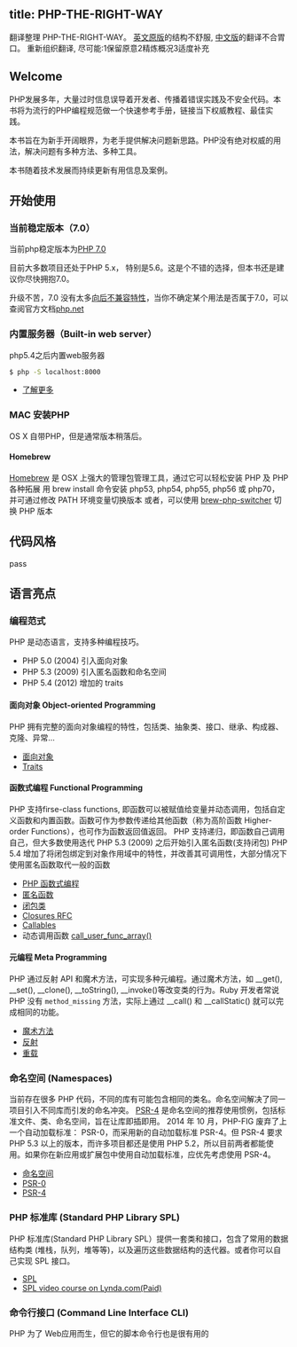 title: PHP-THE-RIGHT-WAY
---

翻译整理 PHP-THE-RIGHT-WAY。 [英文原版](http://www.phptherightway.com/)的结构不舒服, [中文版](http://laravel-china.github.io/php-the-right-way/)的翻译不合胃口。 重新组织翻译, 尽可能:1保留原意2精炼概况3适度补充

## Welcome

PHP发展多年，大量过时信息误导着开发者、传播着错误实践及不安全代码。本书将为流行的PHP编程规范做一个快速参考手册，链接当下权威教程、最佳实践。

本书旨在为新手开阔眼界，为老手提供解决问题新思路。PHP没有绝对权威的用法，解决问题有多种方法、多种工具。

本书随着技术发展而持续更新有用信息及案例。

## 开始使用 

### 当前稳定版本（7.0）

当前php稳定版本为[PHP 7.0](http://php.net/downloads.php)

目前大多数项目还处于PHP 5.x， 特别是5.6。这是个不错的选择，但本书还是建议你尽快拥抱7.0。

升级不苦，7.0 没有太多[向后不兼容特性](http://php.net/manual/zh/migration70.incompatible.php)，当你不确定某个用法是否属于7.0，可以查阅官方文档[php.net](php.net/manual)

### 内置服务器（Built-in web server）
php5.4之后内置web服务器

``` bash
$ php -S localhost:8000
```
- [了解更多](http://php.net/features.commandline.webserver)

### MAC 安装PHP
OS X 自带PHP，但是通常版本稍落后。

#### Homebrew
[Homebrew](http://brew.sh/) 是 OSX 上强大的管理包管理工具，通过它可以轻松安装 PHP 及 PHP 各种拓展
用 brew install 命令安装 php53, php54, php55, php56 或 php70， 并可通过修改 PATH 环境变量切换版本
或者，可以使用 [brew-php-switcher](https://github.com/philcook/brew-php-switcher) 切换 PHP 版本

## 代码风格
pass

## 语言亮点

### 编程范式
PHP 是动态语言，支持多种编程技巧。
- PHP 5.0 (2004) 引入面向对象
- PHP 5.3 (2009) 引入匿名函数和命名空间
- PHP 5.4 (2012) 增加的 traits

#### 面向对象 Object-oriented Programming
PHP 拥有完整的面向对象编程的特性，包括类、抽象类、接口、继承、构成器、克隆、异常...
- [面向对象](http://php.net/language.oop5)
- [Traits](http://php.net/language.oop5.traits)

#### 函数式编程 Functional Programming
PHP 支持firse-class functions, 即函数可以被赋值给变量并动态调用，包括自定义函数和内置函数。函数可作为参数传递给其他函数（称为高阶函数 Higher-order Functions），也可作为函数返回值返回。
PHP 支持递归，即函数自己调用自己，但大多数使用迭代
PHP 5.3 (2009) 之后开始引入匿名函数(支持闭包)
PHP 5.4 增加了将闭包绑定到对象作用域中的特性，并改善其可调用性，大部分情况下使用匿名函数取代一般的函数
- [PHP 函数式编程](http://laravel-china.github.io/php-the-right-way/pages/Functional-Programming.html)
- [匿名函数](http://php.net/functions.anonymous)
- [闭包类](http://php.net/class.closure)
- [Closures RFC](https://wiki.php.net/rfc/closures)
- [Callables](http://php.net/language.types.callable)
- 动态调用函数 [call_user_func_array()](http://php.net/function.call-user-func-array)

#### 元编程 Meta Programming

PHP 通过反射 API 和魔术方法，可实现多种元编程。通过魔术方法，如 __get(), __set(), __clone(), __toString(), __invoke()等改变类的行为。Ruby 开发者常说 PHP 没有 `method_missing` 方法，实际上通过 __call() 和 __callStatic() 就可以完成相同的功能。
- [魔术方法](http://php.net/language.oop5.magic)
- [反射](http://php.net/intro.reflection)
- [重载](http://php.net/language.oop5.overloading)

### 命名空间 (Namespaces)
当前存在很多 PHP 代码，不同的库有可能包含相同的类名。命名空间解决了同一项目引入不同库而引发的命名冲突。
[PSR-4]() 是命名空间的推荐使用惯例，包括标准文件、类、命名空间，旨在让库即插即用。
2014 年 10 月，PHP-FIG 废弃了上一个自动加载标准： PSR-0，而采用新的自动加载标准 PSR-4。但 PSR-4 要求 PHP 5.3 以上的版本，而许多项目都还是使用 PHP 5.2，所以目前两者都能使用。如果你在新应用或扩展包中使用自动加载标准，应优先考虑使用 PSR-4。
- [命名空间](http://php.net/language.namespaces)
- [PSR-0](https://github.com/php-fig/fig-standards/blob/master/accepted/PSR-0.md)
- [PSR-4](https://github.com/php-fig/fig-standards/blob/master/accepted/PSR-4-autoloader.md)

### PHP 标准库 (Standard PHP Library SPL)
PHP 标准库(Standard PHP Library SPL）提供一套类和接口，包含了常用的数据结构类 (堆栈，队列，堆等等)，以及遍历这些数据结构的迭代器。或者你可以自己实现 SPL 接口。
- [SPL](http://php.net/book.spl)
- [SPL video course on Lynda.com(Paid)](http://www.lynda.com/PHP-tutorials/Up-Running-Standard-PHP-Library/175038-2.html)

### 命令行接口 (Command Line Interface CLI)
PHP 为了 Web应用而生，但它的脚本命令行也是很有用的






